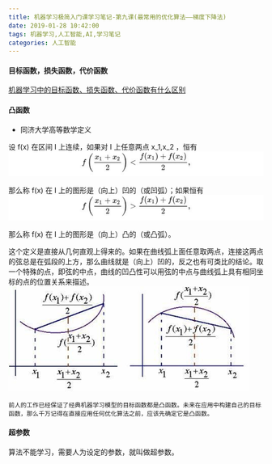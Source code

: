 ```yaml
---
title: 机器学习极简入门课学习笔记-第九课(最常用的优化算法——梯度下降法)
date: 2019-01-28 10:42:00
tags: 机器学习,人工智能,AI,学习笔记
categories: 人工智能
---
```



#### 目标函数，损失函数，代价函数

[机器学习中的目标函数、损失函数、代价函数有什么区别](https://www.zhihu.com/question/52398145)


#### 凸函数

- 同济大学高等数学定义

设 f(x) 在区间 I 上连续，如果对 I 上任意两点 x_1,x_2 ，恒有
![](../assets/006tNc79ly1fzm5cg0apyj30go01nq33.jpg)

那么称 f(x) 在 I 上的图形是（向上）凹的（或凹弧）；如果恒有
![](../assets/006tNc79ly1fzm5dm8d45j30go01nq33.jpg)

那么称 f(x) 在 I 上的图形是（向上）凸的（或凸弧）。

这个定义是直接从几何直观上得来的。如果在曲线弧上面任意取两点，连接这两点的弦总是在弧段的上方，那么曲线就是（向上）凹的，反之也有可类比的结论。取一个特殊的点，即弦的中点，曲线的凹凸性可以用弦的中点与曲线弧上具有相同坐标的点的位置关系来描述。
![](../assets/006tNc79ly1fzm5epe4q9j30d705s3z3.jpg)


```comment
前人的工作已经保证了经典机器学习模型的目标函数都是凸函数。未来在应用中构建自己的目标函数，那么千万记得在直接应用任何优化算法之前，应该先确定它是凸函数。
```

#### 超参数
算法不能学习，需要人为设定的参数，就叫做超参数。